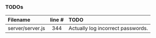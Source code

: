 ### TODOs
| Filename | line # | TODO
|:------|:------:|:------
| server/server.js | 344 | Actually log incorrect passwords.
